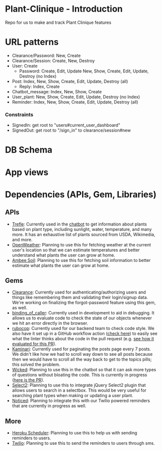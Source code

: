 # Plant-Clinique - Introduction
Repo for us to make and track Plant Clinique features

# URL patterns
* Clearance/Password: New, Create
* Clearance/Session: Create, New, Destroy
* User: Create
    * Password: Create, Edit, Update
    New, Show, Create, Edit, Update, Destroy (no Index)
* Post: Index, New, Show, Create, Edit, Update, Destroy (all)
    * Reply: Index, Create
* Chatbot_message: Index, New, Show, Create
* User_plant: New, Show, Create, Edit, Update, Destroy (no Index)
* Reminder: Index, New, Show, Create, Edit, Update, Destroy (all)

### Constraints
* SignedIn:     get root to "users#current_user_dashboard"
* SignedOut:    get root to "/sign_in" to clearance/session#new


# DB Schema

# App views

# Dependencies (APIs, Gem, Libraries)
## APIs
* [Trefle](https://trefle.io/): Currently used in the [chatbot](https://github.com/Plant-Clinique/Plant-Clinique/blob/9871876d25563ac6196ea39ce81cd14a7a9c5777/app/helpers/chatbot_messages_helper.rb#L13-L14) to get information about plants based on plant type, including sunlight, water, temperature, and many more. It has an exhaustive list of plants sourced from USDA, Wikimedia, and more. 
* [OpenWeather](https://openweathermap.org/api): Planning to use this for fetching weather at the current user's location so that we can estimate temperatures and better understand what plants the user can grow at home.
* [Ambee Soil](https://www.getambee.com/api/soil): Planning to use this for fetching soil information to better estimate what plants the user can grow at home.
## Gems
* [Clearance](https://github.com/thoughtbot/clearance): Currently used for authenticating/authorizing users and things like remembering them and validating their login/signup data. We're working on finalizing the forgot-password feature using this gem, as well. 
* [binding_of_caller](https://github.com/banister/binding_of_caller): Currently used in development to aid in debugging. It allows us to evaluate code to check the state of our objects whenever we hit an error directly in the browser.
* [rubocop](https://github.com/rubocop/rubocop): Currently used for our backend team to check code style. We also have it set up in a GitHub workflow action ([check here](https://github.com/Plant-Clinique/Plant-Clinique/blob/473db669e95584defb644bd3e156ca7bab2a36cc/.github/workflows/rails.yml#L50)) to easily see what the linter thinks about the code in the pull request (e.g. [see how it evaluated for this PR](https://github.com/Plant-Clinique/Plant-Clinique/runs/2108178436?check_suite_focus=true)).
* [Kaminari](https://github.com/kaminari/kaminari): Currently used for paginating the posts page every 7 posts. We didn't like how we had to scroll way down to see all posts because then we would have to scroll all the way back to get to the topics pills; this solved the problem.
* [Wicked](https://github.com/zombocom/wicked): Planning to use this in the chatbot so that it can ask more types of questions without bloating the code. This is currently in progress ([here is the PR](https://github.com/Plant-Clinique/Plant-Clinique/pull/44)).
* [Select2](https://github.com/argerim/select2-rails): Planning to use this to integrate jQuery Select2 plugin that allows users to search in a selectbox. This would be very useful for searching plant types when making or updating a user plant. 
* [Noticed](https://github.com/excid3/noticed): Planning to integrate this with our Twilio powered reminders that are currently in progress as well.
## More
* [Heroku Scheduler](https://devcenter.heroku.com/articles/scheduler): Planning to use this to help us with sending reminders to users. 
* [Twilio](https://www.twilio.com/blog/2017/12/send-sms-ruby-rails-5-coffee.html): Planning to use this to send the reminders to users through sms.